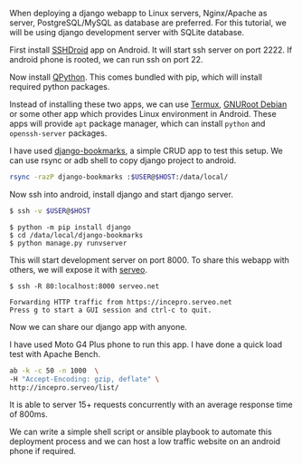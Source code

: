 <!--
.. title: Running Django Web Apps On Android Devices
.. slug: deploy-django-web-app-android
.. date: 2018-02-19 17:40:56 UTC+06:30
.. tags: python, django, android
.. category:
.. link:
.. description: How to run python and django web applications on android mobiles or tablets?
.. type: text
-->

When deploying a django webapp to Linux servers, Nginx/Apache as server, PostgreSQL/MySQL as database are preferred. For this tutorial, we will be using django development server with SQLite database.

First install [SSHDroid](https://play.google.com/store/apps/details?id=berserker.android.apps.sshdroid) app on Android. It will start ssh server on port 2222. If android phone is rooted, we can run ssh on port 22.

Now install [QPython](https://play.google.com/store/apps/details?id=org.qpython.qpy). This comes bundled with pip, which will install required python packages.

Instead of installing these two apps, we can use [Termux](https://github.com/termux/termux-app/), [GNURoot Debian](https://github.com/corbinlc/GNURootDebian) or some other app which provides Linux environment in Android. These apps will provide `apt` package manager, which can install `python` and `openssh-server` packages.

I have used [django-bookmarks](https://github.com/ChillarAnand/django-bookmarks), a simple CRUD app to test this setup. We can use rsync or adb shell to copy django project to android.

```sh
rsync -razP django-bookmarks :$USER@$HOST:/data/local/
```

Now ssh into android, install django and start django server.

```sh
$ ssh -v $USER@$HOST
```

```
$ python -m pip install django
$ cd /data/local/django-bookmarks
$ python manage.py runvserver
```

This will start development server on port 8000. To share this webapp with others, we will expose it with [serveo](https://serveo.net/).

```
$ ssh -R 80:localhost:8000 serveo.net

Forwarding HTTP traffic from https://incepro.serveo.net
Press g to start a GUI session and ctrl-c to quit.
```

Now we can share our django app with anyone.

I have used Moto G4 Plus phone to run this app. I have done a quick load test with Apache Bench.

```sh
ab -k -c 50 -n 1000  \
-H "Accept-Encoding: gzip, deflate" \
http://incepro.serveo/list/
```
It is able to server 15+ requests concurrently with an average response time of 800ms.

We can write a simple shell script or ansible playbook to automate this deployment process and we can host a low traffic website on an android phone if required.
